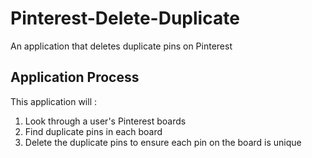 # Pinterest-Delete-Duplicate
An application that deletes duplicate pins on Pinterest

## Application Process
This application will :
  1. Look through a user's Pinterest boards 
  2. Find duplicate pins in each board
  3. Delete the duplicate pins to ensure each pin on the board is unique
